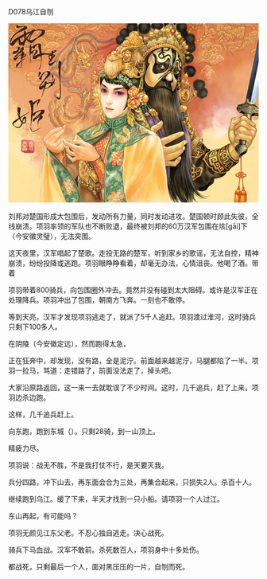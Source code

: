 D078乌江自刎

![2013651112159561](2013651112159561.jpg)



刘邦对楚国形成大包围后，发动所有力量，同时发动进攻。楚国顿时顾此失彼，全线崩溃。项羽率领的军队也不断败退，最终被刘邦的60万汉军包围在垓[gāi]下（今安徽灵璧），无法突围。

这天夜里，汉军唱起了楚歌。走投无路的楚军，听到家乡的歌谣，无法自控，精神崩溃，纷纷投降或逃跑。项羽眼睁睁看着，却毫无办法，心情沮丧。他喝了酒。带着

项羽带着800骑兵，向包围圈外冲去。竟然并没有碰到太大阻碍。或许是汉军正在处理降兵。项羽冲出了包围，朝南方飞奔。一刻也不敢停。 

 等到天亮，汉军才发现项羽逃走了，就派了5千人追赶。项羽渡过淮河，这时骑兵只剩下100多人。

 在阴陵（今安徽定远），然而跑得太急，

正在狂奔中，却发现，没有路，全是泥泞。前面越来越泥泞，马腿都陷了一半。项羽一拉马，骂道：走错路了，前面没法走了，掉头吧。

大家沿原路返回，这一来一去就耽误了不少时间。这时，几千追兵，赶了上来。项羽边杀边跑。

 

这样，几千追兵赶上。

 

向东跑，跑到东城（）。只剩28骑，到一山顶上。

 

精疲力尽。

 

项羽说：战无不胜，不是我打仗不行，是天要灭我。

 

兵分四路，冲下山去，再东面会合为三处，再集合起来，只损失2人。杀百十人。

 

继续跑到乌江。缓了下来，半天才找到一只小船。请项羽一个人过江。

 

东山再起，有可能吗？

 

项羽无颜见江东父老。不忍心独自逃走。决心战死。

 

骑兵下马血战。汉军不敢前。杀死数百人，项羽身中十多处伤。

 

都战死，只剩最后一个人，面对黑压压的一片，自刎而死。

 

 